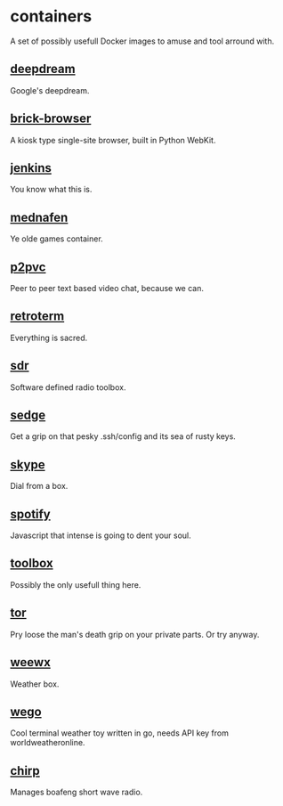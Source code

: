 # containers

A set of possibly usefull Docker images to amuse and tool arround with.

## [deepdream](deepdream/)
Google's deepdream.

## [brick-browser](brick-browser/)
A kiosk type single-site browser, built in Python WebKit.

## [jenkins](jenkins/)
You know what this is.

## [mednafen](mednafen/)
Ye olde games container.

## [p2pvc](p2pvc/)
Peer to peer text based video chat, because we can.

## [retroterm](retroterm/)
Everything is sacred.

## [sdr](sdr/)
Software defined radio toolbox.

## [sedge](sedge/)
Get a grip on that pesky .ssh/config and its sea of rusty keys.

## [skype](skype/)
Dial from a box.

## [spotify](spotify/)
Javascript that intense is going to dent your soul.

## [toolbox](toolbox/)
Possibly the only usefull thing here. 

## [tor](tor/)
Pry loose the man's death grip on your private parts. Or try anyway.

## [weewx](weewx/)
Weather box.

## [wego](wego/)
Cool terminal weather toy written in go, needs API key from worldweatheronline.

## [chirp](chirp/)
Manages boafeng short wave radio.
